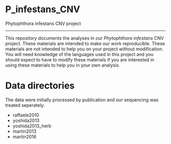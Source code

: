 # P_infestans_CNV
Phytophthora infestans CNV project

-----

This repository documents the analyses in our *Phytophthora infestans* CNV project. These materials are intended to make our work reproducible. These materials are not intended to help you on your project without modification. You will need knowledge of the languages used in this project and you should expect to have to modify these materials if you are interested in using these materials to help you in your own analysis.


# Data directories

The data were initially processed by publication and our sequencing was treated seperately.

- raffaele2010
- yoshida2013
- yoshida2013_herb
- martin2013
- martin2016




